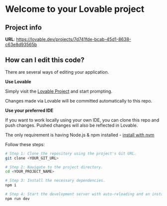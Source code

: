 # Welcome to your Lovable project

## Project info

**URL**: https://lovable.dev/projects/7d741fde-bcab-45d1-8638-c63e8d93565b

## How can I edit this code?

There are several ways of editing your application.

**Use Lovable**

Simply visit the [Lovable Project](https://lovable.dev/projects/7d741fde-bcab-45d1-8638-c63e8d93565b) and start prompting.

Changes made via Lovable will be committed automatically to this repo.

**Use your preferred IDE**

If you want to work locally using your own IDE, you can clone this repo and push changes. Pushed changes will also be reflected in Lovable.

The only requirement is having Node.js & npm installed - [install with nvm](https://github.com/nvm-sh/nvm#installing-and-updating)

Follow these steps:

```sh
# Step 1: Clone the repository using the project's Git URL.
git clone <YOUR_GIT_URL>

# Step 2: Navigate to the project directory.
cd <YOUR_PROJECT_NAME>

# Step 3: Install the necessary dependencies.
npm i

# Step 4: Start the development server with auto-reloading and an instant preview.
npm run dev
